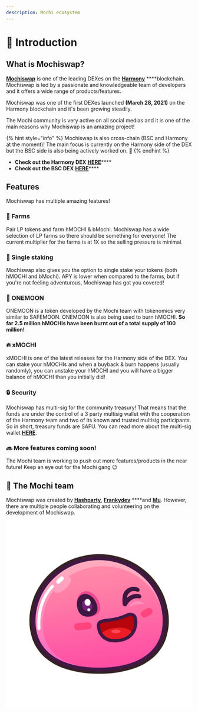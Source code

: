```yaml
---
description: Mochi ecosystem
---
```


# 🍡 Introduction

## What is Mochiswap?

[**Mochiswap**](https://mochiswap.io/) is one of the leading DEXes on the [**Harmony**](https://www.harmony.one/) ****blockchain. Mochiswap is led by a passionate and knowledgeable team of developers and it offers a wide range of products/features.

Mochiswap was one of the first DEXes launched **\(March 28, 2021\)** on the Harmony blockchain and it's been growing steadily.

The Mochi community is very active on all social medias and it is one of the main reasons why Mochiswap is an amazing project!

{% hint style="info" %}
Mochiswap is also cross-chain \(BSC and Harmony at the moment\)! The main focus is currently on the Harmony side of the DEX but the BSC side is also being actively worked on. 💜
{% endhint %}

* **Check out the Harmony DEX** [**HERE**](https://harmony.mochiswap.io/)\*\*\*\*
* **Check out the BSC DEX** [**HERE**](https://farms.mochiswap.io/)\*\*\*\*

## **Features**

Mochiswap has multiple amazing features!

### 🚜 Farms

Pair LP tokens and farm hMOCHI & bMochi. Mochiswap has a wide selection of LP farms so there should be something for everyone! The current multiplier for the farms is at 1X so the selling pressure is minimal.

### 🌺 Single staking

Mochiswap also gives you the option to single stake your tokens \(both hMOCHI and bMochi\). APY is lower when compared to the farms, but if you're not feeling adventurous, Mochiswap has got you covered!

### 🚀 ONEMOON

ONEMOON is a token developed by the Mochi team with tokenomics very similar to SAFEMOON. ONEMOON is also being used to burn hMOCHI. **So far 2.5 million hMOCHIs have been burnt out of a total supply of 100 million!**

### 🔥 xMOCHI

xMOCHI is one of the latest releases for the Harmony side of the DEX. You can stake your hMOCHIs and when a buyback & burn happens \(usually randomly\), you can unstake your hMOCHI and you will have a bigger balance of hMOCHI than you initially did!

### 🔒 Security

Mochiswap has multi-sig for the community treasury! That means that the funds are under the control of a 3 party multisig wallet with the cooperation of the Harmony team and two of its known and trusted multisig participants. So in short, treasury funds are SAFU. You can read more about the multi-sig wallet [**HERE**](https://mochiswap.medium.com/introducing-multi-sig-on-mochiswap-bd5a7af5c278).

### 🔜 More features coming soon!

The Mochi team is working to push out more features/products in the near future! Keep an eye out for the Mochi gang 😉

## 🤼 The Mochi team

Mochiswap was created by [**Hashparty**](https://twitter.com/0xhashparty), [**Frankydev**](https://twitter.com/frankydev1) ****and [**Mu**](https://twitter.com/_mu333). However, there are multiple people collaborating and volunteering on the development of Mochiswap.

![Mochiswap](.gitbook/assets/mochi-02-original-size-.png)



